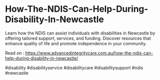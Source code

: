 # How-The-NDIS-Can-Help-During-Disability-In-Newcastle
Learn how the NDIS can assist individuals with disabilities in Newcastle by offering tailored support, services, and funding. Discover resources that enhance quality of life and promote independence in your community.  

Read on : https://www.advancedintegritycare.com.au/how-the-ndis-can-help-during-disability-in-newcastle/

#disability #disabilityservice #disabilitycare #disabilitysupport #ndis #newcastle
